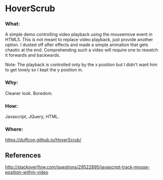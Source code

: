 # HoverScrub

### What:
A simple demo controlling video playback using the mousemove event in HTML5. This is not meant to replace video playback, just provide another option. I dusted off after effects and made a simple animation that gets chaotic at the end. Comprehending such a video will require one to rewatch it forwards and backwards.

Note: The playback is controlled only by the x position but I didn't want him to get lonely so I kept the y position in.

### Why:

Cleaner look. Boredom.

### How:

Javascript, JQuery, HTML.


### Where:

https://duffcon.github.io/HoverScrub/

## References

http://stackoverflow.com/questions/29522895/javascript-track-mouse-position-within-video
